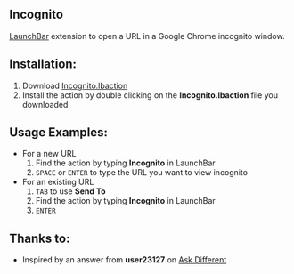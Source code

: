 ## Incognito
[LaunchBar](https://www.obdev.at/products/launchbar/index.html) extension to open a URL in a Google Chrome incognito window.

## Installation:
1. Download [Incognito.lbaction](https://dl.dropboxusercontent.com/u/20326286/lbdist/Incognito.lbaction)
2. Install the action by double clicking on the **Incognito.lbaction** file you downloaded

## Usage Examples:
* For a new URL
    1. Find the action by typing **Incognito** in LaunchBar
    2. `SPACE` or `ENTER` to type the URL you want to view incognito
* For an existing URL
    1. `TAB` to use **Send To**
    2. Find the action by typing **Incognito** in LaunchBar
    3. `ENTER`

## Thanks to:
* Inspired by an answer from **user23127** on [Ask Different](http://apple.stackexchange.com/a/123909)
